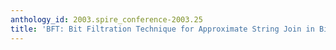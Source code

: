 ```yaml
---
anthology_id: 2003.spire_conference-2003.25
title: 'BFT: Bit Filtration Technique for Approximate String Join in Biological Databases'
---
```

